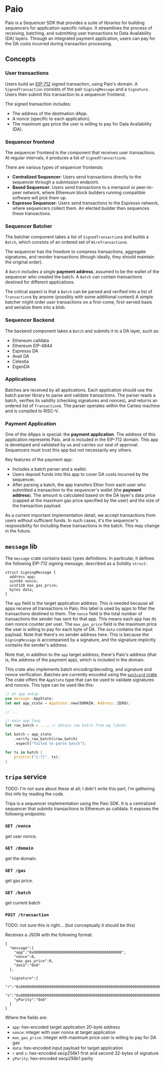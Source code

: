 # Paio

Paio is a Sequencer SDK that provides a suite of libraries for building sequencers for application-specific rollups.
It streamlines the process of receiving, batching, and submitting user transactions to Data Availability (DA) layers.
Through an integrated payment application, users can pay for the DA costs incurred during transaction processing.

## Concepts

### User transactions

Users build an [EIP-712](https://eips.ethereum.org/EIPS/eip-712) signed transaction, using Paio's domain.
A `SignedTransaction` consists of the pair `SigningMessage` and a `Signature`.
Users then submit this transaction to a sequencer frontend.

The signed transaction includes:

- The address of the destination dApp.
- A nonce (specific to each application).
- The maximum gas price the user is willing to pay for Data Availability (DA).


### Sequencer frontend

The sequencer frontend is the component that receives user transactions.
At regular intervals, it produces a list of `SignedTransaction`s.

There are various types of sequencer frontends:

- **Centralized Sequencer**: Users send transactions directly to the sequencer through a submission endpoint.
- **Based Sequencer**: Users send transactions to a mempool or peer-to-peer network, where Ethereum block builders running compatible software will pick them up.
- **Espresso Sequencer**: Users send transactions to the Espresso network, where sequencers collect them. An elected builder then sequences these transactions.


### Sequencer Batcher

The batcher component takes a list of `SignedTransaction`s and builds a `Batch`, which consists of an ordered set of `WireTransaction`s.

The sequencer has the freedom to compress transactions, aggregate signatures, and reorder transactions (though ideally, they should maintain the original order).

A `Batch` includes a single **payment address**, assumed to be the wallet of the sequencer who created the batch.
A `Batch` can contain transactions destined for different applications.

The critical aspect is that a `Batch` can be parsed and verified into a list of `Transaction`s by anyone (possibly with some additional context)
A simple batcher might order user transactions on a first-come, first-served basis and serialize them into a blob.


### Sequencer Backend

The backend component takes a `Batch` and submits it to a DA layer, such as:

- Ethereum calldata
- Ethereum EIP-4844
- Espresso DA
- Avail DA
- Celestia
- EigenDA


### Applications

Batches are received by all applications.
Each application should use the batch parser library to parse and validate transactions.
The parser reads a batch, verifies its validity (checking signatures and nonces), and returns an ordered list of `Transaction`s.
The parser operates within the Cartesi machine and is compiled to RISC-V.


### Payment Application

One of the dApps is special: the **payment application**.
The address of this application represents Paio, and is included in the EIP-712 domain.
This app is developed and validated by us and carries our seal of approval.
Sequencers must trust this app but not necessarily any others.

Key features of the payment app:

- Includes a batch parser and a wallet.
- Users deposit funds into this app to cover DA costs incurred by the sequencer.
- After parsing a batch, the app transfers Ether from each user who submitted a transaction to the sequencer's wallet (the **payment address**). The amount is calculated based on the DA layer's data price (capped at the maximum gas price specified by the user) and the size of the transaction payload.

As a current important implementation detail, we accept transactions from users without sufficient funds.
In such cases, it's the sequencer's responsibility for including these transactions in the batch.
This may change in the future.


## `message` lib

The `message` crate contains basic types definitions.
In particular, it defines the following EIP-712 signing message, described as a Solidity `struct`:

```solidity
struct SigningMessage {
  address app;
  uint64 nonce;
  uint128 max_gas_price;
  bytes data;
}
```

The `app` field is the target application address.
This is needed because all apps receive all transactions in Paio; this label is used by apps to filter the transactions destined to them.
The `nonce` field is the total number of transactions the sender has sent for that app.
This means each app has its own nonce counter per user.
The `max_gas_price` field is the maximum price the user is willing to pay for each byte of DA.
The `data` contains the input payload.
Note that there's no sender address here.
This is because the `SigningMessage` is accompanied by a signature, and the signature implicitly contains the sender's address.

Note that, in addition to the `app` target address, there's Paio's address (that is, the address of the payment app), which is included in the domain.

This crate also implements batch encoding/decoding, and signature and nonce verification.
Batches are currently encoded using the [`postcard` crate](https://crates.io/crates/postcard).
The crate offers the `AppState` type that can be used to validate signatures and nonces.
This type can be used like this:

```rust
// at app setup
use message::AppState;
let mut app_state = AppState::new(DOMAIN, Address::ZERO);

// ...

// main app loop
let raw_batch = ...; // obtain raw batch from eg libcmt.

let batch = app_state
    .verify_raw_batch(&raw_batch)
    .expect("failed to parse batch");

for tx in batch {
    println!("{:?}", tx);
}
```


## `tripa` service

TODO: I'm not sure about these at all; I didn't write this part, I'm gathering this info by reading the code.

Tripa is a sequencer implementation using the Paio SDK.
It is a centralized sequencer that submits transactions to Ethereum as calldata.
It exposes the following endpoints:


### `GET /nonce`
get user nonce.

### `GET /domain`
get the domain.

### `GET /gas`
get gas price.

### `GET /batch`
get current batch

### `POST /transaction`

TODO: not sure this is right... (but conceptually it should be this)

Receives a JSON with the following format:

```
{
  "message":{
    "app":"0x0000000000000000000000000000000000000000",
    "nonce":0,
    "max_gas_price":0,
    "data":"0x0"
  },

  "signature":{
    "r":"0x0000000000000000000000000000000000000000000000000000000000000000",
    "s":"0x0000000000000000000000000000000000000000000000000000000000000000",
    "yParity":"0x0"
  }
}
```

Where the fields are:

* `app`: hex-encoded target application 20-byte address
* `nonce`: integer with user nonce at target application
* `max_gas_price`: integer with maximum price user is willing to pay for DA gas
* `data`: hex-encoded input payload for target application
* `r` and `s`: hex-encoded secp256k1 first and second 32-bytes of signature
* `yParity`: hex-encoded secp256k1 parity
